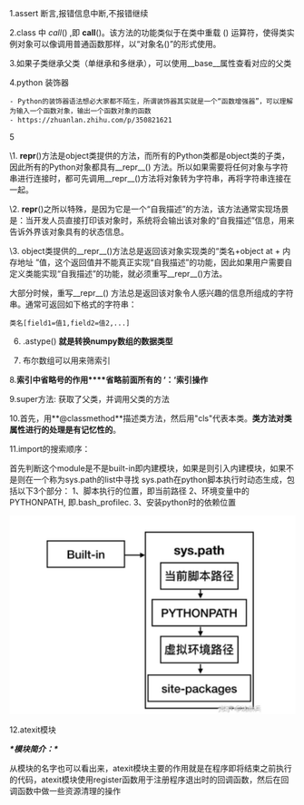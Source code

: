 1.assert 断言,报错信息中断,不报错继续

2.class 中 _call_() ,即 __call__()。该方法的功能类似于在类中重载 () 运算符，使得类实例对象可以像调用普通函数那样，以“对象名()”的形式使用。

3.如果子类继承父类（单继承和多继承），可以使用__base__属性查看对应的父类

4.python 装饰器

	- Python的装饰器语法想必大家都不陌生，所谓装饰器其实就是一个“函数增强器”，可以理解为输入一个函数对象，输出一个函数对象的函数
	- https://zhuanlan.zhihu.com/p/350821621

5

\1. __repr__()方法是object类提供的方法，而所有的Python类都是object类的子类，因此所有的Python对象都具有__repr__() 方法。所以如果需要将任何对象与字符串进行连接时，都可先调用__repr__()方法将对象转为字符串，再将字符串连接在一起。

\2. __repr__()之所以特殊，是因为它是一个“自我描述”的方法，该方法通常实现场景是：当开发人员直接打印该对象时，系统将会输出该对象的“自我描述”信息，用来告诉外界该对象具有的状态信息。

\3. object类提供的__repr__()方法总是返回该对象实现类的“类名+object at + 内存地址 ”值，这个返回值并不能真正实现“自我描述”的功能，因此如果用户需要自定义类能实现“自我描述”的功能，就必须重写__repr__()方法。

大部分时候，重写__repr__() 方法总是返回该对象令人感兴趣的信息所组成的字符串。通常可返回如下格式的字符串：



```
类名[field1=值1,field2=值2,...]
```





6.    .astype() **就是转换numpy数组的数据类型**

7. 布尔数组可以用来筛索引

8.**索引中省略号的作用****省略前面所有的 ‘：‘索引操作**

9.super方法: 获取了父类，并调用父类的方法

10.首先，用**@classmethod**描述类方法，然后用"cls"代表本类。**类方法对类属性进行的处理是有记忆性的**。



11.import的搜索顺序：

首先判断这个module是不是built-in即内建模块，如果是则引入内建模块，如果不是则在一个称为sys.path的list中寻找
sys.path在python脚本执行时动态生成，包括以下3个部分：
1、脚本执行的位置，即当前路径
2、环境变量中的PYTHONPATH, 即.bash_profilec.
3、安装python时的依赖位置

![image-20220421150847834](pythontips.assets/image-20220421150847834.png)



12.atexit模块

***\*模块简介：\****

 

从模块的名字也可以看出来，atexit模块主要的作用就是在程序即将结束之前执行的代码，atexit模块使用register函数用于注册程序退出时的回调函数，然后在回调函数中做一些资源清理的操作